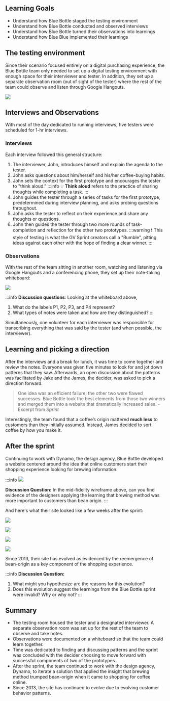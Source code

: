 <!-- ![Ironhack logo](https://i.imgur.com/1QgrNNw.png) -->

<!-- # Blue Bottle: Testing, Interviews, and Learning -->

## Learning Goals

- Understand how Blue Bottle staged the testing environment
- Understand how Blue Bottle conducted and observed interviews
- Understand how Blue Bottle turned their observations into learnings
- Understand how Blue Blue implemented their learnings

## The testing environment

Since their scenario focused entirely on a digital purchasing experience, the Blue Bottle team only needed to set up a digital testing environment with enough space for their interviewer and tester. In addition, they set up a separate observation room (out of sight of the tester) where the rest of the team could observe and listen through Google Hangouts.

![](https://s3-eu-west-1.amazonaws.com/ih-materials/uploads/upload_f1601d448a6da34699952aada3e0be8b.jpg)

## Interviews and Observations

With most of the day dedicated to running interviews, five testers were scheduled for 1-hr interviews.

### Interviews

Each interview followed this general structure:

1. The interviewer, John, introduces himself and explain the agenda to the tester.
2. John asks questions about him/herself and his/her coffee-buying habits.
3. John sets the context for the first prototype and encourages the tester to "think aloud."
   :::info
   :bulb: **Think aloud** refers to the practice of sharing thoughts while completing a task.
   :::
4. John guides the tester through a series of tasks for the first prototype, predetermined during interview planning, and asks probing questions throughout.
5. John asks the tester to reflect on their experience and share any thoughts or questions.
6. John then guides the tester through two more rounds of task-completion and reflection for the other two prototypes.
   :::warning
   :exclamation: This style of testing is what the GV Sprint creators call a "Rumble", pitting ideas against each other with the hope of finding a clear winner.
   :::

### Observations

With the rest of the team sitting in another room, watching and listening via Google Hangouts and a conferencing phone, they set up their note-taking whiteboard:

![](https://s3-eu-west-1.amazonaws.com/ih-materials/uploads/upload_e06815efdd861c5c59b9376850630848.jpg)

:::info
**Discussion questions**: Looking at the whiteboard above,

1. What do the labels P1, P2, P3, and P4 represent?
2. What types of notes were taken and how are they distinguished?
   :::

Simultaneously, one volunteer for each interviewer was responsible for transcribing everything that was said by the tester (and when possible, the interviewer).

## Learning and picking a direction

After the interviews and a break for lunch, it was time to come together and review the notes. Everyone was given five minutes to look for and jot down patterns that they saw. Afterwards, an open discussion about the patterns was facilitated by Jake and the James, the decider, was asked to pick a direction forward.

> One idea was an efficient failure; the other two were flawed successes. Blue Bottle took the best elements from those two winners and merged them into a website that dramatically increased sales. - Excerpt from _Sprint_

Interestingly, the team found that a coffee’s origin mattered **much less** to customers than they initially assumed. Instead, James decided to sort coffee by how you make it.

## After the sprint

Continuing to work with Dynamo, the design agency, Blue Bottle developed a website centered around the idea that online customers start their shopping experience looking for brewing information.

:::info
![](https://s3-eu-west-1.amazonaws.com/ih-materials/uploads/upload_0aec130acb92a4eeca115b81d486405b.png)

**Discussion Question:** In the mid-fidelity wireframe above, can you find evidence of the designers applying the learning that brewing method was more important to customers than bean origin.
:::

And here's what their site looked like a few weeks after the sprint:

![](https://s3-eu-west-1.amazonaws.com/ih-materials/uploads/upload_502dd8d9cd6a0a7ffabe08ec9dad8bbd.png)

![](https://s3-eu-west-1.amazonaws.com/ih-materials/uploads/upload_85c6ef6fae7ed84e406c2ff32fa6da6c.png)

![](https://s3-eu-west-1.amazonaws.com/ih-materials/uploads/upload_ab944c8047e9e6c8cd2b8a0d17407fad.png)

![](https://s3-eu-west-1.amazonaws.com/ih-materials/uploads/upload_f8edacfb16d8b7e194e5460c60db4ffa.png)

Since 2013, their site has evolved as evidenced by the reemergence of bean-origin as a key component of the shopping experience.

:::info
**Discussion Question:**

1. What might you hypothesize are the reasons for this evolution?
2. Does this evolution suggest the learnings from the Blue Bottle sprint were invalid? Why or why not?
   :::

## Summary

- The testing room housed the tester and a designated interviewer. A separate observation room was set up for the rest of the team to observe and take notes.
- Observations were documented on a whiteboard so that the team could learn together.
- Time was dedicated to finding and discussing patterns and the sprint was concluded with the decider choosing to move forward with successful components of two of the prototypes.
- After the sprint, the team continued to work with the design agency, Dynamo, to iterate a solution that applied the insight that brewing method trumped bean-origin when it came to shopping for coffee online.
- Since 2013, the site has continued to evolve due to evolving customer behavior patterns.
